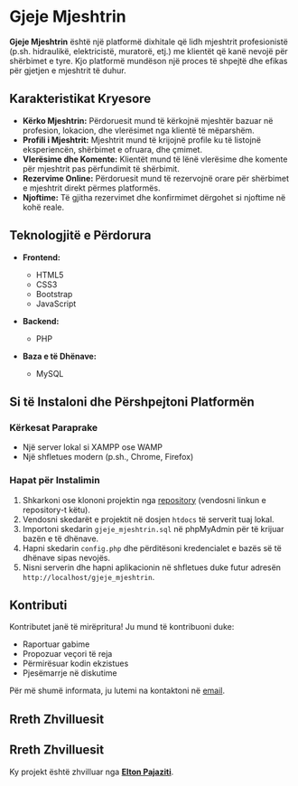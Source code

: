 # Gjeje Mjeshtrin

**Gjeje Mjeshtrin** është një platformë dixhitale që lidh mjeshtrit profesionistë (p.sh. hidraulikë, elektricistë, muratorë, etj.) me klientët që kanë nevojë për shërbimet e tyre. Kjo platformë mundëson një proces të shpejtë dhe efikas për gjetjen e mjeshtrit të duhur.

## Karakteristikat Kryesore

- **Kërko Mjeshtrin:** Përdoruesit mund të kërkojnë mjeshtër bazuar në profesion, lokacion, dhe vlerësimet nga klientë të mëparshëm.
- **Profili i Mjeshtrit:** Mjeshtrit mund të krijojnë profile ku të listojnë eksperiencën, shërbimet e ofruara, dhe çmimet.
- **Vlerësime dhe Komente:** Klientët mund të lënë vlerësime dhe komente për mjeshtrit pas përfundimit të shërbimit.
- **Rezervime Online:** Përdoruesit mund të rezervojnë orare për shërbimet e mjeshtrit direkt përmes platformës.
- **Njoftime:** Të gjitha rezervimet dhe konfirmimet dërgohet si njoftime në kohë reale.

## Teknologjitë e Përdorura

- **Frontend:**
  - HTML5
  - CSS3
  - Bootstrap
  - JavaScript

- **Backend:**
  - PHP

- **Baza e të Dhënave:**
  - MySQL

## Si të Instaloni dhe Përshpejtoni Platformën

### Kërkesat Paraprake
- Një server lokal si XAMPP ose WAMP
- Një shfletues modern (p.sh., Chrome, Firefox)

### Hapat për Instalimin
1. Shkarkoni ose klononi projektin nga [repository](#) (vendosni linkun e repository-t këtu).
2. Vendosni skedarët e projektit në dosjen `htdocs` të serverit tuaj lokal.
3. Importoni skedarin `gjeje_mjeshtrin.sql` në phpMyAdmin për të krijuar bazën e të dhënave.
4. Hapni skedarin `config.php` dhe përditësoni kredencialet e bazës së të dhënave sipas nevojës.
5. Nisni serverin dhe hapni aplikacionin në shfletues duke futur adresën `http://localhost/gjeje_mjeshtrin`.



## Kontributi
Kontributet janë të mirëpritura! Ju mund të kontribuoni duke:
- Raportuar gabime
- Propozuar veçori të reja
- Përmirësuar kodin ekzistues
- Pjesëmarrje në diskutime

Për më shumë informata, ju lutemi na kontaktoni në [email](mailto:pajazitielton002@gmail.com).

## Rreth Zhvilluesit
## Rreth Zhvilluesit
Ky projekt është zhvilluar nga [**Elton Pajaziti**](https://github.com/EltonPajaziti).




